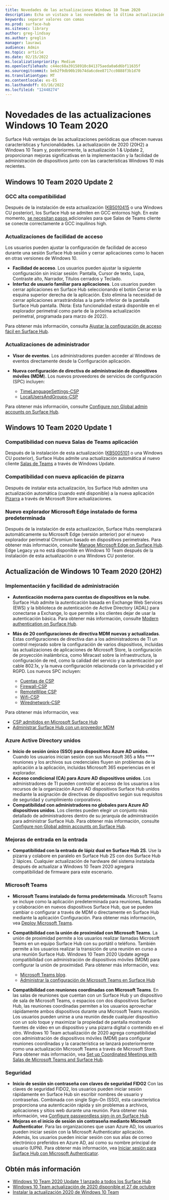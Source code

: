 ```yaml
---
title: Novedades de las actualizaciones Windows 10 Team 2020
description: Echa un vistazo a las novedades de la última actualización del sistema operativo Surface Hub, Windows 10 Team 2020 Update.
keywords: separar valores con comas
ms.prod: surface-hub
ms.sitesec: library
author: greg-lindsay
ms.author: greglin
manager: laurawi
audience: Admin
ms.topic: article
ms.date: 02/15/2022
ms.localizationpriority: Medium
ms.openlocfilehash: c44ec68a39158910c841375aeda0a6d6bf11635f
ms.sourcegitcommit: beb2f9db90b19b74da6cdee8717cc0888f3b1d70
ms.translationtype: MT
ms.contentlocale: es-ES
ms.lasthandoff: 03/16/2022
ms.locfileid: "12448274"
---
```

# <a name="whats-new-in-windows-10-team-2020-updates"></a>Novedades de las actualizaciones Windows 10 Team 2020

Surface Hub ventajas de las actualizaciones periódicas que ofrecen nuevas características y funcionalidades. La actualización de 2020 (20H2) a Windows 10 Team y, posteriormente, la actualización 1 & Update 2, proporcionan mejoras significativas en la implementación y la facilidad de administración de dispositivos junto con las características Windows 10 más recientes.

## <a name="windows-10-team-2020-update-2"></a>Windows 10 Team 2020 Update 2 

### <a name="gcc-high-support"></a>GCC alta compatibilidad

Después de la instalación de esta actualización ([KB5010415](https://support.microsoft.com/help/5010415) o una Windows CU posterior), los Surface Hub se admiten en GCC entornos high. En este momento, [se necesitan pasos ](surface-hub-teams-rooms.md#support-for-teams-rooms-in-government-community-cloud-high-gcc-h) adicionales para que Salas de Teams cliente se conecte correctamente a GCC inquilinos high.

### <a name="ease-of-access-updates"></a>Actualizaciones de facilidad de acceso

Los usuarios pueden ajustar la configuración de facilidad de acceso durante una sesión Surface Hub sesión y cerrar aplicaciones como lo hacen en otras versiones de Windows 10. 

- **Facilidad de acceso**. Los usuarios pueden ajustar la siguiente configuración sin iniciar sesión: Pantalla, Cursor de texto, Lupa, Contraste alto, Narrador, Títulos cerrados y Teclado. 
- **Interfaz de usuario familiar para aplicaciones**. Los usuarios pueden cerrar aplicaciones en Surface Hub seleccionando el botón Cerrar en la esquina superior derecha de la aplicación. Esto elimina la necesidad de cerrar aplicaciones arrastrándolas a la parte inferior de la pantalla Surface Hub pantalla. (Nota: Esta funcionalidad estará disponible en el explorador perimetral como parte de la próxima actualización perimetral, programada para marzo de 2022). 

Para obtener más información, consulta [Ajustar la configuración de acceso fácil en Surface Hub](accessibility-surface-hub.md).

### <a name="administrator-updates"></a>Actualizaciones de administrador

- **Visor de eventos**. Los administradores pueden acceder al Windows de eventos directamente desde la Configuración aplicación. 
- **Nueva configuración de directiva de administración de dispositivos móviles (MDM**). Los nuevos proveedores de servicios de configuración (SPC) incluyen:

  - [TimeLanguageSettings-CSP](/windows/client-management/mdm/policy-csp-timelanguagesettings)
  - [LocalUsersAndGroups-CSP](/windows/client-management/mdm/policy-csp-localusersandgroups) 

Para obtener más información, consulte [Configure non Global admin accounts on Surface Hub](surface-hub-2s-nonglobal-admin.md).


## <a name="windows-10-team-2020-update-1"></a>Windows 10 Team 2020 Update 1

### <a name="support-for-new-teams-rooms-application"></a>Compatibilidad con nueva Salas de Teams aplicación

Después de la instalación de esta actualización ([KB5005101](https://support.microsoft.com/help/5005101) o una Windows CU posterior), Surface Hubs admite una actualización automática al nuevo cliente [Salas de Teams](surface-hub-teams-rooms.md) a través de Windows Update.

### <a name="support-for-new-whiteboard-application"></a>Compatibilidad con nueva aplicación de pizarra

Después de instalar esta actualización, los Surface Hub admiten una actualización automática (cuando esté disponible) a la nueva aplicación [Pizarra](https://techcommunity.microsoft.com/t5/surface-it-pro-blog/unified-whiteboard-experience-coming-to-surface-hub/ba-p/3145226) a través de Microsoft Store actualizaciones.

### <a name="new-microsoft-edge-browser-installed-by-default"></a>Nuevo explorador Microsoft Edge instalado de forma predeterminada

Después de la instalación de esta actualización, Surface Hubs reemplazará automáticamente su Microsoft Edge (versión anterior) por el nuevo explorador perimetral Chromium basado en dispositivos perimetrales.  Para obtener más información, consulte [Manage Microsoft Edge on Surface Hub](surface-hub-install-chromium-edge.md). Edge Legacy ya no está disponible en Windows 10 Team después de la instalación de esta actualización o una Windows CU posterior.


## <a name="windows-10-team-2020-update-20h2"></a>Actualización de Windows 10 Team 2020 (20H2)

### <a name="deployment-and-manageability"></a>Implementación y facilidad de administración

- **Autenticación moderna para cuentas de dispositivos en la nube**. Surface Hub admite la autenticación basada en Exchange Web Services (EWS) y la biblioteca de autenticación de Active Directory (ADAL) para conectarse a Exchange, lo que permite a los clientes dejar de usar la autenticación básica. Para obtener más información, consulte [Modern authentication on Surface Hub](surface-hub-modern-auth.md).
- **Más de 20 configuraciones de directiva MDM nuevas y actualizadas**.  Estas configuraciones de directiva dan a los administradores de TI un control mejorado sobre la configuración de varios dispositivos, incluidas las actualizaciones de aplicaciones de Microsoft Store, la configuración de proyección inalámbrica, como Miracast sobre la infraestructura, la configuración de red, como la calidad del servicio y la autenticación por cable 802.1x, y la nueva configuración relacionada con la privacidad y el RGPD. Los nuevos SPC incluyen:

  - [Cuentas de CSP](/windows/client-management/mdm/accounts-csp)
  - [Firewall-CSP](/windows/client-management/mdm/firewall-csp)
  - [RemoteWipe CSP](/windows/client-management/mdm/remotewipe-csp)
  - [Wifi-CSP](/windows/client-management/mdm/wifi-csp)
  - [Wirednetwork-CSP](/windows/client-management/mdm/wirednetwork-csp)

Para obtener más información, vea:

- [CSP admitidos en Microsoft Surface Hub](/windows/client-management/mdm/configuration-service-provider-reference#surfacehubcspsupport)
- [Administrar Surface Hub con un proveedor MDM](manage-settings-with-mdm-for-surface-hub.md)

### <a name="azure-active-directory-joined-devices"></a>Azure Active Directory unidos

- **Inicio de sesión único (SSO) para dispositivos Azure AD unidos**. Cuando los usuarios inician sesión con sus Microsoft 365 a Mis **** reuniones y los archivos sus credenciales fluyen sin problemas de la aplicación a la aplicación, incluidas Microsoft 365 experiencias en el explorador.
- **Acceso condicional (CA) para Azure AD dispositivos unidos**. Los administradores de TI pueden controlar el acceso de los usuarios a los recursos de la organización Azure AD dispositivos Surface Hub unidos mediante la asignación de directivas de dispositivo según sus requisitos de seguridad y cumplimiento corporativos.
- **Compatibilidad con administradores no globales para Azure AD dispositivos unidos**. Los clientes pueden elegir un conjunto más detallado de administradores dentro de su jerarquía de administración para administrar Surface Hub. Para obtener más información, consulte [Configure non Global admin accounts on Surface Hub](surface-hub-2s-nonglobal-admin.md).

### <a name="inking-improvements"></a>Mejoras de entrada en la entrada

- **Compatibilidad con la entrada de lápiz dual en Surface Hub 2S**.  Use la pizarra y colabore en paralelo en Surface Hub 2S con dos Surface Hub 2 lápices. Cualquier actualización de hardware del sistema instalada después de actualizar a Windows 10 Team 2020 agregará compatibilidad de firmware para este escenario.

### <a name="microsoft-teams"></a>Microsoft Teams  

- **Microsoft Teams instalado de forma predeterminada**. Microsoft Teams se incluye como la aplicación predeterminada para reuniones, llamadas y colaboración en nuevos dispositivos Surface Hub, que se pueden cambiar o configurar a través de MDM o directamente en Surface Hub mediante la aplicación Configuración. Para obtener más información, vea [Deploy Microsoft Teams](/MicrosoftTeams/teams-surface-hub).
- **Compatibilidad con la unión de proximidad con Microsoft Teams**.  La unión de proximidad permite a los usuarios realizar llamadas Microsoft Teams en un equipo Surface Hub con su portátil o teléfono.  También permite a los usuarios realizar la transición de una reunión en curso a una reunión Surface Hub. Windows 10 Team 2020 Update agrega compatibilidad con administración de dispositivos móviles (MDM) para configurar la unión de proximidad. Para obtener más información, vea:

  - [Microsoft Teams blog](https://techcommunity.microsoft.com/t5/microsoft-teams-blog/microsoft-teams-devices-for-shared-spaces-july-and-august-update/ba-p/1604833).
  - [Administrar la configuración de Microsoft Teams en Surface Hub](/MicrosoftTeams/rooms/surface-hub-manage-config)

- **Compatibilidad con reuniones coordinadas con Microsoft Teams**. En las salas de reuniones que cuentan con un Surface Hub y un dispositivo de sala de Microsoft Teams, o espacios con dos dispositivos Surface Hub, las reuniones coordinadas permiten a los usuarios aprovechar rápidamente ambos dispositivos durante una Microsoft Teams reunión. Los usuarios pueden unirse a una reunión desde cualquier dispositivo con un solo toque y maximizar la propiedad de pantalla mostrando fuentes de vídeo en un dispositivo y una pizarra digital o contenido en el otro. Windows 10 Team actualización de 2020 agrega compatibilidad con administración de dispositivos móviles (MDM) para configurar reuniones coordinadas y la característica se lanzará posteriormente como una actualización Microsoft Teams a través de Microsoft Store. Para obtener más información, vea [Set up Coordinated Meetings with Salas de Microsoft Teams and Surface Hub](/MicrosoftTeams/rooms/coordinated-meetings).

### <a name="security"></a>Seguridad

- **Inicio de sesión sin contraseña con claves de seguridad FIDO2** Con las claves de seguridad FIDO2, los usuarios pueden iniciar sesión rápidamente en Surface Hub sin escribir nombres de usuario y contraseñas. Combinada con single Sign-On (SSO), esta característica proporciona una autenticación rápida y sin problemas a archivos, aplicaciones y sitios web durante una reunión. Para obtener más información, vea [Configure passwordless sign-in on Surface Hub](surface-hub-2s-phone-authenticate.md).
- **Mejoras en el inicio de sesión sin contraseña mediante Microsoft Authenticator**.  Para las organizaciones que usan Azure AD, los usuarios pueden iniciar sesión con la Microsoft Authenticator aplicación. Además, los usuarios pueden iniciar sesión con sus alias de correo electrónico preferidos en Azure AD, así como su nombre principal de usuario (UPN). Para obtener más información, vea [Iniciar sesión para Surface Hub con Microsoft Authenticator](surface-hub-authenticator-app.md).

## <a name="learn-more"></a>Obtén más información

- [Windows 10 Team 2020 Update 1 lanzado a todos los Surface Hub](https://techcommunity.microsoft.com/t5/surface-it-pro-blog/windows-10-team-2020-update-1-released-to-all-surface-hubs/ba-p/2653503)
- [Windows 10 Team actualización de 2020 disponible el 27 de octubre](https://techcommunity.microsoft.com/t5/surface-it-pro-blog/surface-hub-windows-10-team-2020-update-available-october-27/ba-p/1810739)
- [Instalar la actualización 2020 de Windows 10 Team](surface-hub-2020-update.md)
